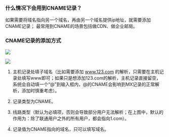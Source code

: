 ### 什么情况下会用到CNAME记录？

如果需要将域名指向另一个域名，再由另一个域名提供ip地址，就需要添加CNAME记录；
最常用到CNAME的场景包括做CDN、做企业邮局。

### CNAME记录的添加方式

![](https://mccdn.qcloud.com/static/img/c9a251b3b52d06f8a44d076e12f75b5b/CName-1.png)

![](https://mccdn.qcloud.com/static/img/e38225a498ababb41f8215119726a27a/CName-2.png)

1. 主机记录处填子域名（比如需要添加 www.123.com 的解析，只需要在主机记录处填写www即可；如果只是想添加123.com的解析，主机记录直接留空，系统会自动填一个“@”到输入框内，@的CNAME会影响到MX记录的正常解析，添加时慎重考虑）。

2. 记录类型为CNAME。

3. 线路类型（默认为必填项，否则会导致部分用户无法解析；在上图中，默认的作用为：除了联通用户之外的所有用户，都会指向1.com）。

4. 记录值为CNAME指向的域名，只可以填写域名。